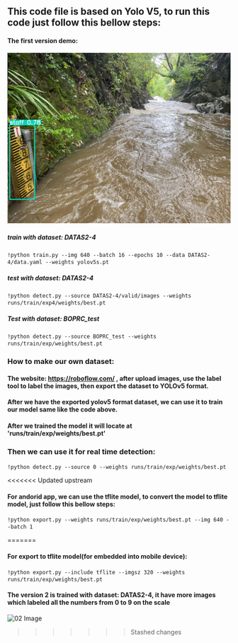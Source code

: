 ## This code file is based on Yolo V5, to run this code just follow this bellow steps:

#### The first version demo:

![01 Image](01.png)

##### train with dataset: DATAS2-4

```
!python train.py --img 640 --batch 16 --epochs 10 --data DATAS2-4/data.yaml --weights yolov5s.pt
```

##### test with dataset: DATAS2-4

```
!python detect.py --source DATAS2-4/valid/images --weights runs/train/exp4/weights/best.pt
```

##### Test with dataset: BOPRC_test

```
!python detect.py --source BOPRC_test --weights runs/train/exp/weights/best.pt
```

### How to make our own dataset:

#### The website: https://roboflow.com/ , after upload images, use the label tool to label the images, then export the dataset to YOLOv5 format.

#### After we have the exported yolov5 format dataset, we can use it to train our model same like the code above.

#### After we trained the model it will locate at 'runs/train/exp/weights/best.pt'

### Then we can use it for real time detection:

```
!python detect.py --source 0 --weights runs/train/exp/weights/best.pt
```

<<<<<<< Updated upstream
#### For andorid app, we can use the tflite model, to convert the model to tflite model, just follow this bellow steps:

```
!python export.py --weights runs/train/exp/weights/best.pt --img 640 --batch 1
```
=======
#### For export to tflite model(for embedded into mobile device):

```
!python export.py --include tflite --imgsz 320 --weights runs/train/exp/weights/best.pt
```

#### The version 2 is trained with dataset: DATAS2-4, it have more images which labeled all the numbers from 0 to 9 on the scale

![02 Image](02.jpg)
>>>>>>> Stashed changes
